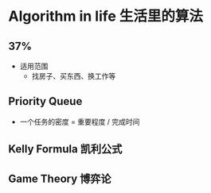 # Algorithm in life 生活里的算法

## 37%

- 适用范围
    - 找房子、买东西、换工作等

## Priority Queue

- 一个任务的密度 = 重要程度 / 完成时间

## Kelly Formula 凯利公式

## Game Theory 博弈论
